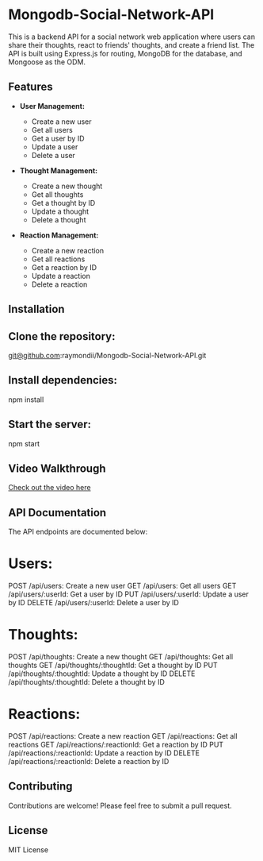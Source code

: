 # Mongodb-Social-Network-API

This is a backend API for a social network web application where users can share their thoughts, react to friends' thoughts, and create a friend list. The API is built using Express.js for routing, MongoDB for the database, and Mongoose as the ODM.

## Features

- **User Management:**
  - Create a new user
  - Get all users
  - Get a user by ID
  - Update a user
  - Delete a user

- **Thought Management:**
  - Create a new thought
  - Get all thoughts
  - Get a thought by ID
  - Update a thought
  - Delete a thought

- **Reaction Management:**
  - Create a new reaction
  - Get all reactions
  - Get a reaction by ID
  - Update a reaction
  - Delete a reaction

## Installation

## Clone the repository:
git@github.com:raymondii/Mongodb-Social-Network-API.git

## Install dependencies:
npm install

## Start the server:
npm start

## Video Walkthrough
[Check out the video here](https://drive.google.com/file/d/1DRhBpCdLiiWc5tDIO8wvmUb_D1Q9ecbI/view?usp=sharing)

## API Documentation
The API endpoints are documented below:

# Users:

POST /api/users: Create a new user
GET /api/users: Get all users
GET /api/users/:userId: Get a user by ID
PUT /api/users/:userId: Update a user by ID
DELETE /api/users/:userId: Delete a user by ID

# Thoughts:

POST /api/thoughts: Create a new thought
GET /api/thoughts: Get all thoughts
GET /api/thoughts/:thoughtId: Get a thought by ID
PUT /api/thoughts/:thoughtId: Update a thought by ID
DELETE /api/thoughts/:thoughtId: Delete a thought by ID

# Reactions:

POST /api/reactions: Create a new reaction
GET /api/reactions: Get all reactions
GET /api/reactions/:reactionId: Get a reaction by ID
PUT /api/reactions/:reactionId: Update a reaction by ID
DELETE /api/reactions/:reactionId: Delete a reaction by ID

## Contributing
Contributions are welcome! Please feel free to submit a pull request.

## License
MIT License